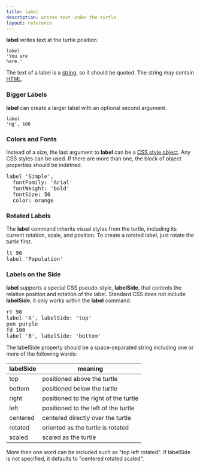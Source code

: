 ```yaml
---
title: label
description: writes text under the turtle
layout: reference
---
```


<b>label</b> writes text at the turtle position.

<code class="jumbo">label <span data-dfnup="quote">'</span><span data-dfn="text">You are here.</span><span data-dfnup="quote">'</span></code>

<script type="demo" height=99>
pause 1
go = ->
  speed 1
  cs()
  css opacity: 0.67
  pause 1
  label "You are here.", fontFamily: 'serif'
  pause 1
  speed 0.2
  animate
    opacity: .3
go()
click ->
  if not turtle.is ':animated'
    go()
</script>

The text of a label is a <a href="/coffeescript/strings.html">string</a>, so it should be
quoted.  The string may contain <a href="html.html">HTML</a>.

<h3>Bigger Labels</h3>

<b>label</b> can create a larger label with an optional second argument.

<code class="jumbo">label <span data-dfn="string">'Hg'</span><span data-note="comma">,</span>&nbsp;<span data-dfn="size">100</span></code>

<script type="demo" width=249>
pause 2
go = ->
  speed 1
  cs()
  css opacity: 0.67
  pause 1
  label "Hg", fontFamily: 'serif', fontSize: 100
  pause 1
  plan ->
    p = new Pencil
    p.jumpto 70, 50
    p.pen black, .7
    p.moveto 75, 50
    p.moveto 75, -50
    p.moveto 70, -50
    p.pen null
    p.jumpto 90, 0
    p.rt 90
    p.label '100 pixels'
    remove p
  speed 0.2
  animate
    opacity: .3
go()
click ->
  if not turtle.is ':animated'
    go()
</script>

<h3>Colors and Fonts</h3>

Instead of a size, the last argument to <b>label</b> can be a
<a href="css.html">CSS style object</a>.  Any CSS styles can be used.
If there are more than one, the block of object properties should be
indetned.

<pre class="jumbo">label <span data-dfnup="first argument">'Simple'</span>,
<span data-dfnright="css style object">  fontFamily: 'Arial'
  fontWeight: 'bold'
  fontSize: 50
  <span data-dfn="property">color</span>: <span data-dfn="value">orange</span></span>
</pre>

<script type="demo" width=249>
pause 2
go = ->
  speed 1
  cs()
  pause 1
  css opacity: 0.67
  label "Simple", fontFamily: 'Arial', fontWeight: 'bold',
    color: orange, fontSize: 50
  pause 1
  plan ->
    p = new Pencil
    p.jumpto 75, 25
    p.pen black, .7
    p.moveto 80, 25
    p.moveto 80, -25
    p.moveto 75, -25
    p.pen null
    p.jumpto 90, 0
    p.rt 90
    p.label '50 pixels'
    remove p
  speed 0.2
  animate
    opacity: .3
go()
click ->
  if not turtle.is ':animated'
    go()
</script>

<h3>Rotated Labels</h3>

The <b>label</b> command inherits visual styles from the turtle,
including its current rotation, scale, and position.  To create a
rotated label, just rotate the turtle first.

<pre class="jumbo">
lt <span data-dfnup="degrees">90</span>
label <span data-dfn="no style given">'Population'</span>
</pre>

<script type="demo">
pause 2
go = ->
  speed 1
  cs()
  pause 1
  lt 90
  pause 1
  label "Population", fontFamily: 'serif'
  pause 1
  speed 0.2
  animate
    opacity: .3
go()
click ->
  if not turtle.is ':animated'
    go()
</script>

<h3>Labels on the Side</h3>

<b>label</b> supports a special
CSS pseudo-style, <b>labelSide</b>, that controls the relative position
and rotation of the label.  Standard CSS does not include <b>labelSide</b>;
it only works within the <b>label</b> command.

<pre class="jumbo">
rt 90
label 'A', labelSide: '<span data-dfnup="above the turtle">top</span>'
pen purple
fd 100
label 'B', <span data-dfn="special property name">labelSide</span>: '<span data-dfn="below the turtle">bottom</span>'
</pre>

<script type="demo">
pause 2
go = ->
  speed Infinity
  cs()
  moveto -50, 0
  turnto 0
  speed 1
  pause 1
  rt 90
  pause 1
  label 'A', labelSide: 'top'
  pause 1
  pen purple
  fd 100
  pause 1
  label 'B', labelSide: 'bottom'
  pause 1
  speed 0.2
  animate
    opacity: .3
go()
click ->
  if not turtle.is ':animated'
    go()
</script>

The labelSide property should be a space-separated string including one or
more of the following words:

| labelSide       | meaning                                  |
|-----------------|------------------------------------------|
| top             | positioned above the turtle              |
| bottom          | positioned below the turtle              |
| right           | positioned to the right of the turtle    |
| left            | positioned to the left of the turtle     |
| centered        | centered directly over the turtle        |
| rotated         | oriented as the turtle is rotated        |
| scaled          | scaled as the turtle                     |

More then one word can be included such as "top left rotated".
If labelSide is not specified, it defaults to "centered rotated scaled".
